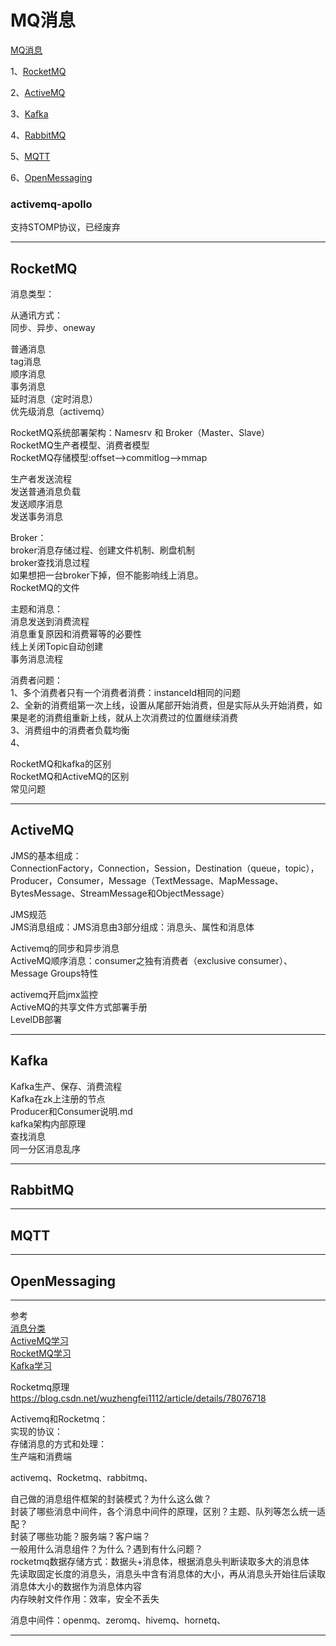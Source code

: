 # MQ消息


[MQ消息](https://github.com/youngzil/quickstart-mq)  
  
1、[RocketMQ](#RocketMQ)  

2、[ActiveMQ](#ActiveMQ)  

3、[Kafka](#Kafka)  

4、[RabbitMQ](#RabbitMQ)  

5、[MQTT](#MQTT)  
  
6、[OpenMessaging](#OpenMessaging)  


### activemq-apollo
支持STOMP协议，已经废弃




  
---------------------------------------------------------------------------------------------------------------------  
## RocketMQ

消息类型：  
  
从通讯方式：  
同步、异步、oneway  
  
普通消息  
tag消息  
顺序消息  
事务消息  
延时消息（定时消息）  
优先级消息（activemq） 

  
RocketMQ系统部署架构：Namesrv 和 Broker（Master、Slave）  
RocketMQ生产者模型、消费者模型  
RocketMQ存储模型:offset-->commitlog-->mmap  
  
生产者发送流程  
发送普通消息负载  
发送顺序消息  
发送事务消息  
  
Broker：  
broker消息存储过程、创建文件机制、刷盘机制  
broker查找消息过程  
如果想把一台broker下掉，但不能影响线上消息。  
RocketMQ的文件  
  
  
主题和消息：  
消息发送到消费流程  
消息重复原因和消费幂等的必要性  
线上关闭Topic自动创建  
事务消息流程  
  
  
  
消费者问题：  
1、多个消费者只有一个消费者消费：instanceId相同的问题  
2、全新的消费组第一次上线，设置从尾部开始消费，但是实际从头开始消费，如果是老的消费组重新上线，就从上次消费过的位置继续消费  
3、消费组中的消费者负载均衡  
4、  
  
  
RocketMQ和kafka的区别  
RocketMQ和ActiveMQ的区别  
常见问题  


---------------------------------------------------------------------------------------------------------------------  
## ActiveMQ

JMS的基本组成：  
ConnectionFactory，Connection，Session，Destination（queue，topic），Producer，Consumer，Message（TextMessage、MapMessage、BytesMessage、StreamMessage和ObjectMessage） 

JMS规范  
JMS消息组成：JMS消息由3部分组成：消息头、属性和消息体  
  
Activemq的同步和异步消息  
ActiveMQ顺序消息：consumer之独有消费者（exclusive consumer）、 Message Groups特性  
  
activemq开启jmx监控  
ActiveMQ的共享文件方式部署手册  
LevelDB部署  

---------------------------------------------------------------------------------------------------------------------  
## Kafka

Kafka生产、保存、消费流程  
Kafka在zk上注册的节点  
Producer和Consumer说明.md  
kafka架构内部原理  
查找消息  
同一分区消息乱序 


---------------------------------------------------------------------------------------------------------------------  
## RabbitMQ


---------------------------------------------------------------------------------------------------------------------  
## MQTT


---------------------------------------------------------------------------------------------------------------------  
## OpenMessaging


---------------------------------------------------------------------------------------------------------------------  

参考  
[消息分类](https://github.com/youngzil/quickstart-mq/blob/master/docs/消息分类.md)  
[ActiveMQ学习](https://github.com/youngzil/quickstart-mq/blob/master/quickstart-activemq/docs/ActiveMQ学习.md)  
[RocketMQ学习](https://github.com/youngzil/quickstart-mq/blob/master/quickstart-rocketmq/docs/RocketMQ学习.md)  
[Kafka学习](https://github.com/youngzil/quickstart-mq/blob/master/quickstart-kafka/docs/Kafka学习.md)  


Rocketmq原理  
https://blog.csdn.net/wuzhengfei1112/article/details/78076718  
  
Activemq和Rocketmq：  
实现的协议：  
存储消息的方式和处理：  
生产端和消费端  
  
  
activemq、Rocketmq、rabbitmq、  
 
  
  
自己做的消息组件框架的封装模式？为什么这么做？  
封装了哪些消息中间件，各个消息中间件的原理，区别？主题、队列等怎么统一适配？  
封装了哪些功能？服务端？客户端？  
一般用什么消息组件？为什么？遇到有什么问题？  
rocketmq数据存储方式：数据头+消息体，根据消息头判断读取多大的消息体  
先读取固定长度的消息头，消息头中含有消息体的大小，再从消息头开始往后读取消息体大小的数据作为消息体内容  
内存映射文件作用：效率，安全不丢失  
  
  
消息中间件：openmq、zeromq、hivemq、hornetq、  

  
---------------------------------------------------------------------------------------------------------------------  
  

  
